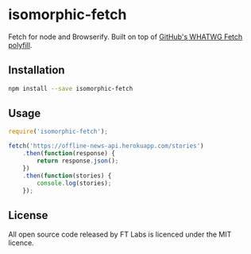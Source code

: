 isomorphic-fetch
================

Fetch for node and Browserify.  Built on top of [GitHub's WHATWG Fetch polyfill](https://github.com/fetch).

## Installation

```sh
npm install --save isomorphic-fetch
```

## Usage

```js
require('isomorphic-fetch');

fetch('https://offline-news-api.herokuapp.com/stories')
	.then(function(response) {
		return response.json();
	})
	.then(function(stories) {
		console.log(stories);
	});
```

## License

All open source code released by FT Labs is licenced under the MIT licence.

